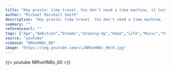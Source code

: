 ```yaml
---
title: "Hey presto: time travel. You don't need a time machine, it turns out, you just need a friend to laugh like a teenager. Chronology shivers."
author: "Michael Marshall Smith"
description: "Hey presto: time travel. You don't need a time machine, it turns out, you just need a friend to laugh like a teenager. Chronology shivers. - Michael Marshall Smith quotes from GetInspired365.com"
summary: ""
referenceurl: ""
tags: ["Age","Ambition","Dreams","Growing-Up","Hope","Life","Music","Youth",]
source: "youtube"
videoid: "NRhoHN8x_00"
image: "https://img.youtube.com/vi/NRhoHN8x_00/0.jpg"
---
```


{{< youtube NRhoHN8x_00 >}}

